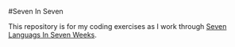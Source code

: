 #Seven In Seven

This repository is for my coding exercises as I work through [Seven Languags In Seven Weeks](https://pragprog.com/book/btlang/seven-languages-in-seven-weeks).
